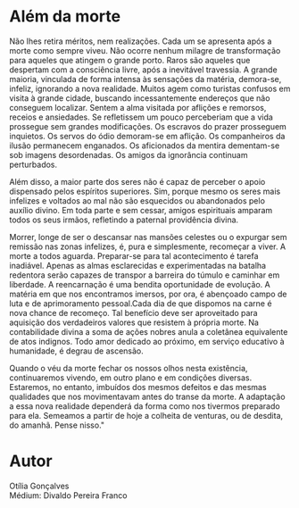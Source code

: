 # Além da morte

Não lhes retira méritos, nem realizações. Cada um se apresenta após a morte como sempre viveu. Não ocorre nenhum milagre de transformação para aqueles que atingem o grande porto. Raros são aqueles que despertam com a consciência livre, após a inevitável travessia. A grande maioria, vinculada de forma intensa às sensações da matéria, demora-se, infeliz, ignorando a nova realidade. Muitos agem como turistas confusos em visita à grande cidade, buscando incessantemente endereços que não conseguem localizar. Sentem a alma visitada por aflições e remorsos, receios e ansiedades. Se refletissem um pouco perceberiam que a vida prossegue sem grandes modificações. Os escravos do prazer prosseguem inquietos. Os servos do ódio demoram-se em aflição. Os companheiros da ilusão permanecem enganados. Os aficionados da mentira dementam-se sob imagens desordenadas. Os amigos da ignorância continuam perturbados.

Além disso, a maior parte dos seres não é capaz de perceber o apoio dispensado pelos espíritos superiores. Sim, porque mesmo os seres mais infelizes e voltados ao mal não são esquecidos ou abandonados pelo auxílio divino. Em toda parte e sem cessar, amigos espirituais amparam todos os seus irmãos, refletindo a paternal providência divina.

Morrer, longe de ser o descansar nas mansões celestes ou o expurgar sem remissão nas zonas infelizes, é, pura e simplesmente, recomeçar a viver. A morte a todos aguarda. Preparar-se para tal acontecimento é tarefa inadiável. Apenas as almas esclarecidas e experimentadas na batalha redentora serão capazes de transpor a barreira do túmulo e caminhar em liberdade. A reencarnação é uma bendita oportunidade de evolução. A matéria em que nos encontramos imersos, por ora, é abençoado campo de luta e de aprimoramento pessoal.Cada dia de que dispomos na carne é nova chance de recomeço. Tal benefício deve ser aproveitado para aquisição dos verdadeiros valores que resistem à própria morte. Na contabilidade divina a soma de ações nobres anula a coletânea equivalente de atos indignos. Todo amor dedicado ao próximo, em serviço educativo à humanidade, é degrau de ascensão.

Quando o véu da morte fechar os nossos olhos nesta existência, continuaremos vivendo, em outro plano e em condições diversas. Estaremos, no entanto, imbuídos dos mesmos defeitos e das mesmas qualidades que nos movimentavam antes do transe da morte. A adaptação a essa nova realidade dependerá da forma como nos tivermos preparado para ela. Semeamos a partir de hoje a colheita de venturas, ou de desdita, do amanhã. Pense nisso."

# Autor
Otília Gonçalves  
Médium: Divaldo Pereira Franco


